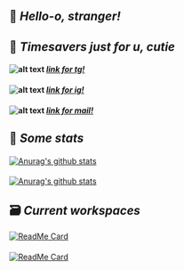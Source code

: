 ## 👋 _Hello-o, stranger!_ 

## 📑 _Timesavers just for u, cutie_
#### ![alt text](https://ddo0fzhfvians.cloudfront.net/uploads/icons/png/1766858341556105723-20.png) [*link for tg!*](https://t.me/mrrlanie)
#### ![alt text](https://ddo0fzhfvians.cloudfront.net/uploads/icons/png/8928713601566470606-20.png) [*link for ig!*](https://www.instagram.com/mrrlanie/)
#### ![alt text](https://ddo0fzhfvians.cloudfront.net/uploads/icons/png/14887640061543238901-20.png) [*link for mail!*](mailto:mrr.wrk@gmail.com)

## 💾 _Some stats_
#### 
[![Anurag's github stats](https://github-readme-stats.vercel.app/api?username=mrrlanie&show_icons=true&theme=gotham)](https://github.com/anuraghazra/github-readme-stats)
#### 
[![Anurag's github stats](https://github-readme-stats.vercel.app/api/top-langs/?username=mrrlanie&show_icons=true&theme=gotham&layout=compact)](https://github.com/anuraghazra/github-readme-stats)
## 🗃️ _Current workspaces_
[![ReadMe Card](https://github-readme-stats.vercel.app/api/pin/?username=mrrlanie&show_owner=true&repo=cpp-second-cource&theme=gotham)](https://github.com/anuraghazra/github-readme-stats)
####
[![ReadMe Card](https://github-readme-stats.vercel.app/api/pin/?username=mesenev&show_owner=true&repo=lms&theme=gotham)](https://github.com/anuraghazra/github-readme-stats)


<!-- 
ty Semen (aka @princepepper) for idea! 
mwah <3
-->
